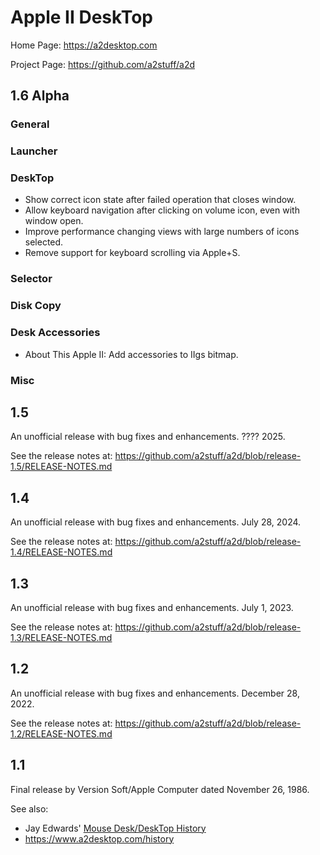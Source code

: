 # Apple II DeskTop

Home Page: https://a2desktop.com

Project Page: https://github.com/a2stuff/a2d

## 1.6 Alpha

### General


### Launcher


### DeskTop

* Show correct icon state after failed operation that closes window.
* Allow keyboard navigation after clicking on volume icon, even with window open.
* Improve performance changing views with large numbers of icons selected.
* Remove support for keyboard scrolling via Apple+S.

### Selector


### Disk Copy


### Desk Accessories

* About This Apple II: Add accessories to IIgs bitmap.

### Misc


## 1.5

An unofficial release with bug fixes and enhancements. ???? 2025.

See the release notes at:
https://github.com/a2stuff/a2d/blob/release-1.5/RELEASE-NOTES.md

## 1.4

An unofficial release with bug fixes and enhancements. July 28, 2024.

See the release notes at:
https://github.com/a2stuff/a2d/blob/release-1.4/RELEASE-NOTES.md

## 1.3

An unofficial release with bug fixes and enhancements. July 1, 2023.

See the release notes at:
https://github.com/a2stuff/a2d/blob/release-1.3/RELEASE-NOTES.md

## 1.2

An unofficial release with bug fixes and enhancements. December 28, 2022.

See the release notes at:
https://github.com/a2stuff/a2d/blob/release-1.2/RELEASE-NOTES.md

## 1.1

Final release by Version Soft/Apple Computer dated November 26, 1986.

See also:

* Jay Edwards' [Mouse Desk/DeskTop History](https://mirrors.apple2.org.za/ground.icaen.uiowa.edu/MiscInfo/Misc/mousedesk.info)
* https://www.a2desktop.com/history
